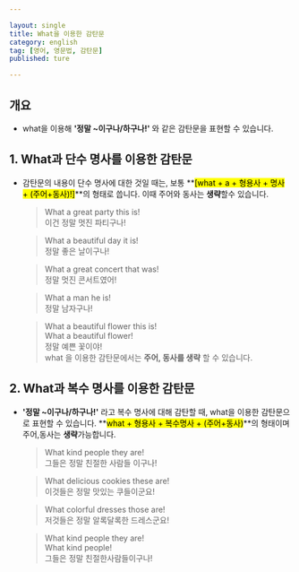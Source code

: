 ```yaml
---

layout: single
title: What을 이용한 감탄문
category: english
tag: [영어, 영문법, 감탄문]
published: ture

---
```

## 개요
- what을 이용해 **'정말 ~이구나/하구나!'** 와 같은 감탄문을 표현할 수 있습니다.

## 1. What과 단수 명사를 이용한 감탄문
- 감탄문의 내용이 단수 명사에 대한 것일 때는, 보통 **<mark>[what + a + 형용사 + 명사 + (주어+동사)!]</mark>**의 형태로 씁니다. 이때 주어와 동사는 **생략**할수 있습니다.

    >What a great party this is!   
    >이건 정말 멋진 파티구나!

    >What a beautiful day it is!   
    >정말 좋은 날이구나!

    >What a great concert that was!   
    >정말 멋진 콘서트였어!

    >What a man he is!   
    >정말 남자구나!

    >What a beautiful flower this is!   
    >What a beautiful flower!   
    >정말 예쁜 꽃이야!   
    >what 을 이용한 감탄문에서는 **주어, 동사를 생략** 할 수 있습니다.   

## 2. What과 복수 명사를 이용한 감탄문
-  **'정말 ~이구나/하구나!'** 라고 복수 명사에 대해 감탄할 때, what을 이용한 감탄문으로 표현할 수 있습니다. **<mark>what + 형용사 + 복수명사 + (주어+동사)</mark>**의 형태이며 주어,동사는 **생략**가능합니다.

    >What kind people they are!   
    >그들은 정말 친절한 사람들 이구나!

    >What delicious cookies these are!   
    >이것들은 정말 맛있는 쿠들이군요!

    >What colorful dresses those are!   
    >저것들은 정말 알록달록한 드레스군요!

    >What kind people they are!   
    >What kind people!   
    >그들은 정말 친절한사람들이구나!